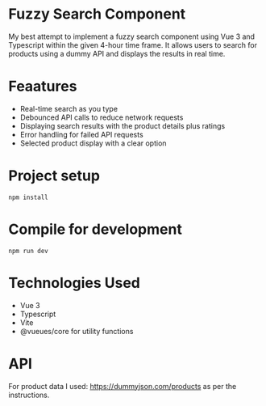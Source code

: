 #   Fuzzy Search Component

My best attempt to implement a fuzzy search component using Vue 3 and Typescript within the given 4-hour time frame. It allows users to search for products using a dummy API and displays the results in real time.

# Feaatures

+ Real-time search as you type
+ Debounced API calls to reduce network requests
+ Displaying search results with the product details plus ratings
+ Error handling for failed API requests
+ Selected product display with a clear option

# Project setup

``
npm install
``

# Compile for development

``
npm run dev
``

# Technologies Used

+ Vue 3
+ Typescript
+ Vite
+ @vueues/core for utility functions

# API

For product data I used: https://dummyjson.com/products as per the instructions. 

